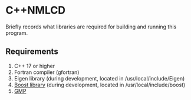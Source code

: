 # C++NMLCD

Briefly records what libraries are required for building and running this program. 

## Requirements

1. C++ 17 or higher
2. Fortran compiler (gfortran)
3. Eigen library (during development, located in /usr/local/include/Eigen)
4. [Boost library](https://www.boost.org/) (during development, located in /usr/local/include/boost)
5. [GMP](https://gmplib.org/)


